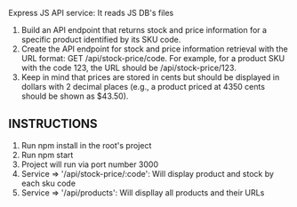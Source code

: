 Express JS API service: It reads JS DB's files

1. Build an API endpoint that returns stock and price information for a specific product 
identified by its SKU code. 
2. Create the API endpoint for stock and price information retrieval with the URL format: 
GET /api/stock-price/code. For example, for a product SKU with the code 123, the URL 
should be /api/stock-price/123. 
3. Keep in mind that prices are stored in cents but should be displayed in dollars with 2 
decimal places (e.g., a product priced at 4350 cents should be shown as $43.50).

## INSTRUCTIONS
1. Run npm install in the root's project
2. Run npm start
3. Project will run via port number 3000
4. Service => '/api/stock-price/:code': Will display product and stock by each sku code
5. Service => '/api/products': Will displlay all products and their URLs

